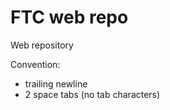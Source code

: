 FTC web repo
========
Web repository

Convention:
- trailing newline
- 2 space tabs (no tab characters)
